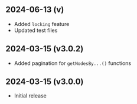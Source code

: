 2024-06-13 (v)
-------------------
- Added `locking` feature
- Updated test files

2024-03-15 (v3.0.2)
-------------------
- Added pagination for `getNodesBy...()` functions

2024-03-15 (v3.0.0)
-------------------
- Initial release